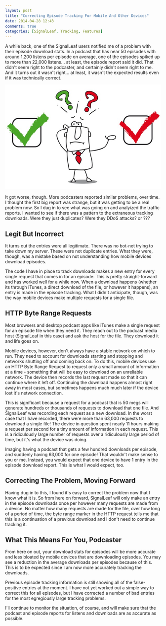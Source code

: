 ```yaml
---
layout: post
title: "Correcting Episode Tracking For Mobile And Other Devices"
date: 2014-04-28 12:43
comments: true
categories: [SignalLeaf, Tracking, Features]
---
```


A while back, one of the SignalLeaf users notified me of a
problem with their episode download stats. In a podcast that
has near 50 episodes with around 1,200 listens per episode
on average, one of the episodes spiked up to more than
22,000 listens... at least, the episode report said it did.
That didn't seem right to the podcaster, and certainly didn't
seem right to me. And it turns out it wasn't right... at least,
it wasn't the expected results even if it was technically
correct.

<img src="/images/blog_posts/true-or-false-confused.jpg" class="center">

<!-- more -->

It got worse, though. More podcasters reported similar problems,
over time. I thought the first big report was strange, but it
was getting to be a real problem now. So I dug in to see what
was going on and analyized the traffic reports. I wanted to see
if there was a pattern to the extraneous tracking downloads.
Were they just duplicates? Were they DDoS attacks? or ???

## Legit But Incorrect

It turns out the entries were all legitimate. There was no
bot-net trying to take down my server. These were not duplicate
entries. What they were, though, was a mistake based on not
understanding how mobile devices download episodes.

The code I have in place to track downloads makes a new entry
for every single request that comes in for an episode. This is
pretty straight-forward and has worked well for a while now.
When a download happens (whether its through iTunes, a direct
download of the file, or however it happens), an entry is made
in the episode tracking. What I didn't anticipate, though, was
the way mobile devices make multiple requests for a single
file.

## HTTP Byte Range Requests

Most browsers and desktop podcast apps like iTunes make a single
request for an episode file when they need it. They reach out
to the podcast media host (SignalLeaf in this case) and 
ask the host for the file. They download it and life goes on.

Mobile devices, however, don't always have a stable network
on which to run. They need to account for downloads starting
and stopping and networks shutting off and coming back on. To
do this, mobile devices use an HTTP Byte Range Request to
request only a small amount of information at a time - something
that will be easy to download on an unreliable network. The
device then records the last request made so that it can
continue where it left off. Continuing the download happens
almost right away in most cases, but sometimes happens much
much later if the device lost it's network connection.

This is significant because a request for a podcast that is
50 megs will generate hundreds or thousands of requests to
download that one file. And SignalLeaf was recording each 
request as a new download. In the worst case that I have 
recorded, there were more than 63,000 requests to download a 
single file! The device in question spent nearly 11 hours
making a request per second for a tiny amount of information
in each request. This is a ridiculously large number of 
requests over a ridiculously large period of time, but it's
what the device was doing.

Imaging having a podcast that gets a few hundred downloads
per episode, and suddenly having 63,000 for one episode! That
wouldn't make sense to you or me. Instead, you would expect
that one device to have 1 entry in the episode download
report. This is what I would expect, too.

## Correcting The Problem, Moving Forward

Having dug in to this, I found it's easy to correct the problem
now that I know what it is. So from here on forward, SignalLeaf
will only make an entry in the episode downloads once per
however many requests are made from a device. No matter how
many requests are made for the file, over how long of a period
of time, the byte range marker in the HTTP request tells me
that this is a continuation of a previous download and I 
don't need to continue tracking it. 

## What This Means For You, Podcaster

From here on out, your download stats for episodes will be
more accurate and less bloated by mobile devices that are
downloading episodes. You may see a reduction in the average
downloads per episodes because of this. This is to be expected
since I am now more accurately tracking the downloads.

Previous episode tracking information is still showing all of
the false-positive entries at the moment. I have not yet
worked out a simple way to correct this for all episodes, but
I have corrected a number of bad entries for the most
egregiously large tracking problems. 

I'll continue to monitor the situation, of course, and will 
make sure that the podcast and episode reports for listens
and downloads are as accurate as possible.
